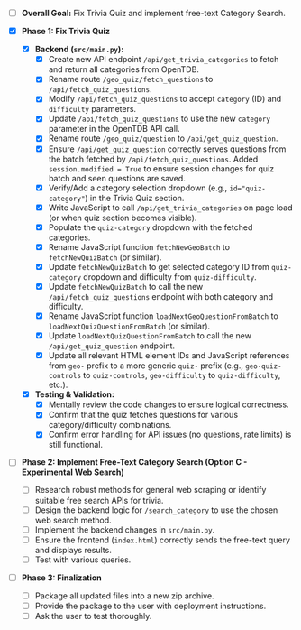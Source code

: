- [ ] **Overall Goal:** Fix Trivia Quiz and implement free-text Category Search.

- [X] **Phase 1: Fix Trivia Quiz**
  - [X] **Backend (`src/main.py`):**
    - [X] Create new API endpoint `/api/get_trivia_categories` to fetch and return all categories from OpenTDB.
    - [X] Rename route `/geo_quiz/fetch_questions` to `/api/fetch_quiz_questions`.
    - [X] Modify `/api/fetch_quiz_questions` to accept `category` (ID) and `difficulty` parameters.
    - [X] Update `/api/fetch_quiz_questions` to use the new `category` parameter in the OpenTDB API call.
    - [X] Rename route `/geo_quiz/question` to `/api/get_quiz_question`.
    - [X] Ensure `/api/get_quiz_question` correctly serves questions from the batch fetched by `/api/fetch_quiz_questions`. Added `session.modified = True` to ensure session changes for quiz batch and seen questions are saved.
    - [X] Verify/Add a category selection dropdown (e.g., `id="quiz-category"`) in the Trivia Quiz section.
    - [X] Write JavaScript to call `/api/get_trivia_categories` on page load (or when quiz section becomes visible).
    - [X] Populate the `quiz-category` dropdown with the fetched categories.
    - [X] Rename JavaScript function `fetchNewGeoBatch` to `fetchNewQuizBatch` (or similar).
    - [X] Update `fetchNewQuizBatch` to get selected category ID from `quiz-category` dropdown and difficulty from `quiz-difficulty`.
    - [X] Update `fetchNewQuizBatch` to call the new `/api/fetch_quiz_questions` endpoint with both category and difficulty.
    - [X] Rename JavaScript function `loadNextGeoQuestionFromBatch` to `loadNextQuizQuestionFromBatch` (or similar).
    - [X] Update `loadNextQuizQuestionFromBatch` to call the new `/api/get_quiz_question` endpoint.
    - [X] Update all relevant HTML element IDs and JavaScript references from `geo-` prefix to a more generic `quiz-` prefix (e.g., `geo-quiz-controls` to `quiz-controls`, `geo-difficulty` to `quiz-difficulty`, etc.).
  - [X] **Testing & Validation:**
    - [X] Mentally review the code changes to ensure logical correctness.
    - [X] Confirm that the quiz fetches questions for various category/difficulty combinations.
    - [X] Confirm error handling for API issues (no questions, rate limits) is still functional.

- [ ] **Phase 2: Implement Free-Text Category Search (Option C - Experimental Web Search)**
  - [ ] Research robust methods for general web scraping or identify suitable free search APIs for trivia.
  - [ ] Design the backend logic for `/search_category` to use the chosen web search method.
  - [ ] Implement the backend changes in `src/main.py`.
  - [ ] Ensure the frontend (`index.html`) correctly sends the free-text query and displays results.
  - [ ] Test with various queries.

- [ ] **Phase 3: Finalization**
  - [ ] Package all updated files into a new zip archive.
  - [ ] Provide the package to the user with deployment instructions.
  - [ ] Ask the user to test thoroughly.
